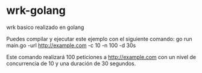 # wrk-golang
 wrk basico realizado en golang


Puedes compilar y ejecutar este ejemplo con el siguiente comando:
    go run main.go -url http://example.com -c 10 -n 100 -d 30s

Este comando realizará 100 peticiones a http://example.com con un nivel de concurrencia de 10 y una duración de 30 segundos.
